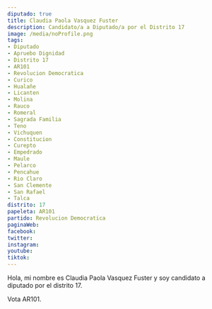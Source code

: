 ```yaml
---
diputado: true
title: Claudia Paola Vasquez Fuster
description: Candidato/a a Diputado/a por el Distrito 17
image: /media/noProfile.png
tags:
- Diputado
- Apruebo Dignidad
- Distrito 17
- AR101
- Revolucion Democratica
- Curico
- Hualañe
- Licanten
- Molina
- Rauco
- Romeral
- Sagrada Familia
- Teno
- Vichuquen
- Constitucion
- Curepto
- Empedrado
- Maule
- Pelarco
- Pencahue
- Rio Claro
- San Clemente
- San Rafael
- Talca
distrito: 17
papeleta: AR101
partido: Revolucion Democratica
paginaWeb:
facebook:
twitter:
instagram:
youtube:
tiktok:
---
```

Hola, mi nombre es Claudia Paola Vasquez Fuster y soy candidato a diputado por el distrito 17.

Vota AR101.